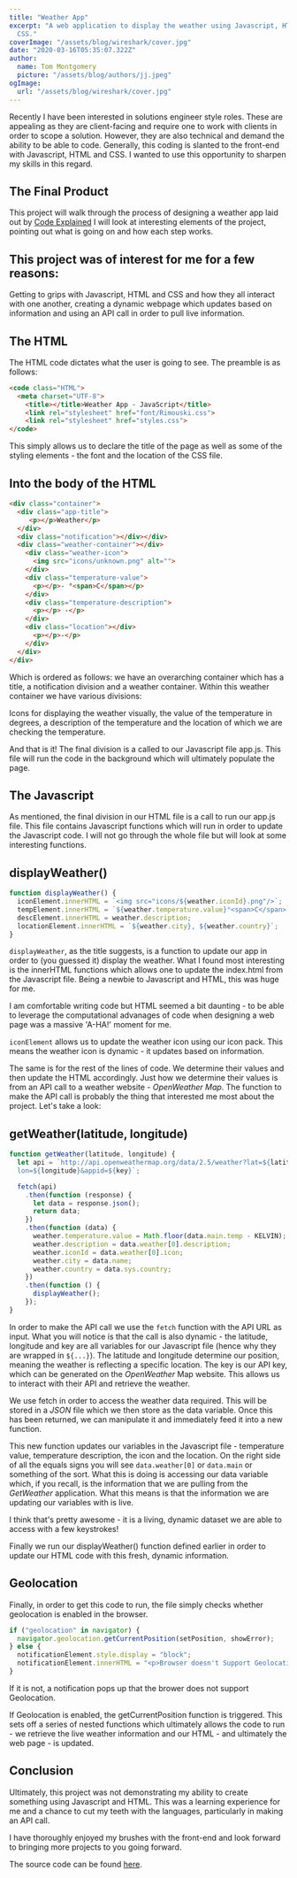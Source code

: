 ```yaml
---
title: "Weather App"
excerpt: "A web application to display the weather using Javascript, HTML and
  CSS."
coverImage: "/assets/blog/wireshark/cover.jpg"
date: "2020-03-16T05:35:07.322Z"
author:
  name: Tom Montgomery
  picture: "/assets/blog/authors/jj.jpeg"
ogImage:
  url: "/assets/blog/wireshark/cover.jpg"
---
```


Recently I have been interested in solutions engineer style roles. These are appealing as they are client-facing and require one to work with clients in order to scope a solution. However, they are also technical and demand the ability to be able to code. Generally, this coding is slanted to the front-end with Javascript, HTML and CSS. I wanted to use this opportunity to sharpen my skills in this regard.

## The Final Product

This project will walk through the process of designing a weather app laid out by [Code Explained](https://www.youtube.com/watch?v=KqZGuzrY9D4) I will look at interesting elements of the project, pointing out what is going on and how each step works.

## This project was of interest for me for a few reasons:

Getting to grips with Javascript, HTML and CSS and how they all interact with one another, creating a dynamic webpage which updates based on information and using an API call in order to pull live information.

## The HTML

The HTML code dictates what the user is going to see. The preamble is as follows:

```html
<code class="HTML">
  <meta charset="UTF-8">
    <title></title>Weather App - JavaScript</title>
    <link rel="stylesheet" href="font/Rimouski.css">
    <link rel="stylesheet" href="styles.css">
</code>
```

This simply allows us to declare the title of the page as well as some of the styling elements - the font and the location of the CSS file.

## Into the body of the HTML

```html
<div class="container">
  <div class="app-title">
     <p></p>Weather</p>
  </div>
  <div class="notification"></div></div>
  <div class="weather-container"></div>
    <div class="weather-icon">
      <img src="icons/unknown.png" alt="">
    </div>
    <div class="temperature-value">
      <p></p>- °<span>C</span></p>
    </div>
    <div class="temperature-description">
      <p></p> -</p>
    </div>
    <div class="location"></div>
      <p></p>-</p>
    </div>
  </div>
</div>
```

Which is ordered as follows: we have an overarching container which has a title, a notification division and a weather container. Within this weather container we have various divisions:

Icons for displaying the weather visually, the value of the temperature in degrees, a description of the temperature and the location of which we are checking the temperature.

And that is it! The final division is a called to our Javascript file app.js. This file will run the code in the background which will ultimately populate the page.

## The Javascript

As mentioned, the final division in our HTML file is a call to run our app.js file. This file contains Javascript functions which will run in order to update the Javascript code. I will not go through the whole file but will look at some interesting functions.

## displayWeather()

```js
function displayWeather() {
  iconElement.innerHTML = `<img src="icons/${weather.iconId}.png"/>`;
  tempElement.innerHTML = `${weather.temperature.value}°<span>C</span>`;
  descElement.innerHTML = weather.description;
  locationElement.innerHTML = `${weather.city}, ${weather.country}`;
}
```

`displayWeather`, as the title suggests, is a function to update our app in order to (you guessed it) display the weather. What I found most interesting is the innerHTML functions which allows one to update the index.html from the Javascript file. Being a newbie to Javascript and HTML, this was huge for me.

I am comfortable writing code but HTML seemed a bit daunting - to be able to leverage the computational advanages of code when designing a web page was a massive 'A-HA!' moment for me.

`iconElement` allows us to update the weather icon using our icon pack. This means the weather icon is dynamic - it updates based on information.

The same is for the rest of the lines of code. We determine their values and then update the HTML accordingly. Just how we determine their values is from an API call to a weather website - _OpenWeather Map_. The function to make the API call is probably the thing that interested me most about the project. Let's take a look:

## getWeather(latitude, longitude)

```js
function getWeather(latitude, longitude) {
  let api = `http://api.openweathermap.org/data/2.5/weather?lat=${latitude}&
  lon=${longitude}&appid=${key}`;

  fetch(api)
    .then(function (response) {
      let data = response.json();
      return data;
    })
    .then(function (data) {
      weather.temperature.value = Math.floor(data.main.temp - KELVIN);
      weather.description = data.weather[0].description;
      weather.iconId = data.weather[0].icon;
      weather.city = data.name;
      weather.country = data.sys.country;
    })
    .then(function () {
      displayWeather();
    });
}
```

In order to make the API call we use the `fetch` function with the API URL as input. What you will notice is that the call is also dynamic - the latitude, longitude and key are all variables for our Javascript file (hence why they are wrapped in `${...}`). The latitude and longitude determine our position, meaning the weather is reflecting a specific location. The key is our API key, which can be generated on the _OpenWeather_ Map website. This allows us to interact with their API and retrieve the weather.

We use fetch in order to access the weather data required. This will be stored in a _JSON_ file which we then store as the data variable. Once this has been returned, we can manipulate it and immediately feed it into a new function.

This new function updates our variables in the Javascript file - temperature value, temperature description, the icon and the location. On the right side of all the equals signs you will see `data.weather[0]` or `data.main` or something of the sort. What this is doing is accessing our data variable which, if you recall, is the information that we are pulling from the _GetWeather_ application. What this means is that the information we are updating our variables with is live.

I think that's pretty awesome - it is a living, dynamic dataset we are able to access with a few keystrokes!

Finally we run our displayWeather() function defined earlier in order to update our HTML code with this fresh, dynamic information.

## Geolocation

Finally, in order to get this code to run, the file simply checks whether geolocation is enabled in the browser.

```js
if ("geolocation" in navigator) {
  navigator.geolocation.getCurrentPosition(setPosition, showError);
} else {
  notificationElement.style.display = "block";
  notificationElement.innerHTML = "<p>Browser doesn't Support Geolocation</p>";
}
```

If it is not, a notification pops up that the brower does not support Geolocation.

If Geolocation is enabled, the getCurrentPosition function is triggered. This sets off a series of nested functions which ultimately allows the code to run - we retrieve the live weather information and our HTML - and ultimately the web page - is updated.

## Conclusion

Ultimately, this project was not demonstrating my ability to create something using Javascript and HTML. This was a learning experience for me and a chance to cut my teeth with the languages, particularly in making an API call.

I have thoroughly enjoyed my brushes with the front-end and look forward to bringing more projects to you going forward.

The source code can be found [here](https://github.com/CodeExplainedRepo).
